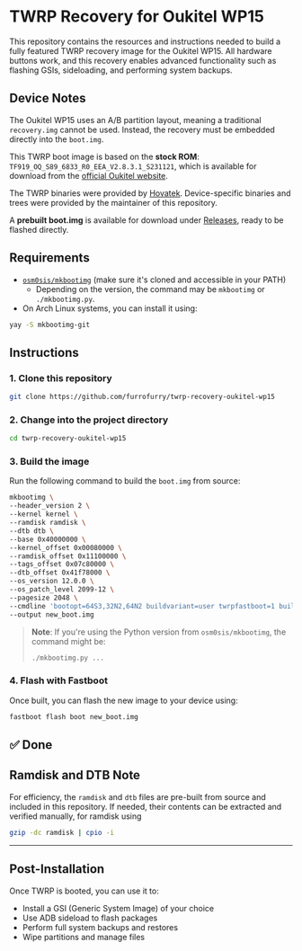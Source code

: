 # TWRP Recovery for Oukitel WP15

This repository contains the resources and instructions needed to build a fully featured TWRP recovery image for the Oukitel WP15. All hardware buttons work, and this recovery enables advanced functionality such as flashing GSIs, sideloading, and performing system backups.

## Device Notes

The Oukitel WP15 uses an A/B partition layout, meaning a traditional `recovery.img` cannot be used. Instead, the recovery must be embedded directly into the `boot.img`. 

This TWRP boot image is based on the **stock ROM**: `TF919_OQ_S89_6833_R0_EEA_V2.8.3.1_S231121`, which is available for download from the [official Oukitel website](https://oukitel.com/).

The TWRP binaries were provided by [Hovatek](https://www.hovatek.com/). Device-specific binaries and trees were provided by the maintainer of this repository.

A **prebuilt boot.img** is available for download under [Releases](https://github.com/furrofurry/twrp-recovery-oukitel-wp15/releases/tag/boot.img), ready to be flashed directly.

## Requirements

- [`osm0sis/mkbootimg`](https://github.com/osm0sis/mkbootimg) (make sure it's cloned and accessible in your PATH)
  - Depending on the version, the command may be `mkbootimg` or `./mkbootimg.py`.
- On Arch Linux systems, you can install it using:

```bash
yay -S mkbootimg-git
```

## Instructions

### 1. Clone this repository

```bash
git clone https://github.com/furrofurry/twrp-recovery-oukitel-wp15
```

### 2. Change into the project directory

```bash
cd twrp-recovery-oukitel-wp15
```

### 3. Build the image

Run the following command to build the `boot.img` from source:

```bash
mkbootimg \
--header_version 2 \
--kernel kernel \
--ramdisk ramdisk \
--dtb dtb \
--base 0x40000000 \
--kernel_offset 0x00080000 \
--ramdisk_offset 0x11100000 \
--tags_offset 0x07c80000 \
--dtb_offset 0x41f78000 \
--os_version 12.0.0 \
--os_patch_level 2099-12 \
--pagesize 2048 \
--cmdline 'bootopt=64S3,32N2,64N2 buildvariant=user twrpfastboot=1 buildvariant=eng' \
--output new_boot.img
```

> **Note**: If you're using the Python version from `osm0sis/mkbootimg`, the command might be:
>
> ```bash
> ./mkbootimg.py ...
> ```

### 4. Flash with Fastboot

Once built, you can flash the new image to your device using:

```bash
fastboot flash boot new_boot.img
```
✅ Done
---

## Ramdisk and DTB Note

For efficiency, the `ramdisk` and `dtb` files are pre-built from source and included in this repository. If needed, their contents can be extracted and verified manually, for ramdisk using 
``` bash
gzip -dc ramdisk | cpio -i
```

---

## Post-Installation

Once TWRP is booted, you can use it to:

- Install a GSI (Generic System Image) of your choice
- Use ADB sideload to flash packages
- Perform full system backups and restores
- Wipe partitions and manage files
